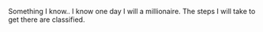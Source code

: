 Something I know.. I know one day I will a millionaire. The steps I will
take to get there are classified.

